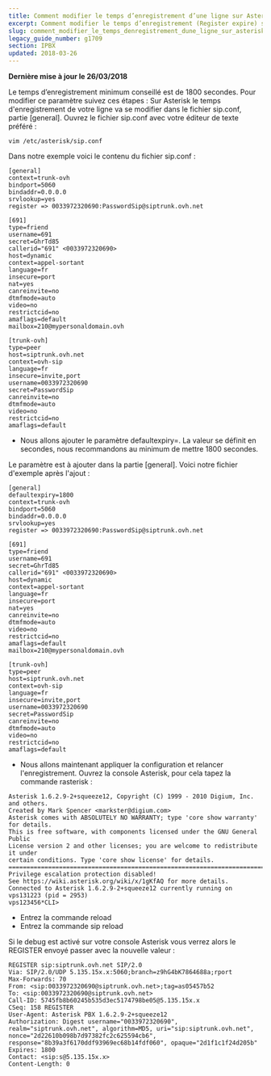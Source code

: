 ```yaml
---
title: Comment modifier le temps d’enregistrement d’une ligne sur Asterisk
excerpt: Comment modifier le temps d’enregistrement (Register expire) sur Asterisk
slug: comment_modifier_le_temps_denregistrement_dune_ligne_sur_asterisk
legacy_guide_number: g1709
section: IPBX
updated: 2018-03-26
---
```


**Dernière mise à jour le 26/03/2018**


Le temps d’enregistrement minimum conseillé est de 1800 secondes. Pour modifier ce paramètre suivez ces étapes :
Sur Asterisk le temps d'enregistrement de votre ligne va se modifier dans le fichier sip.conf, partie [general].
Ouvrez le fichier sip.conf avec votre éditeur de texte préféré :

```
vim /etc/asterisk/sip.conf
```


Dans notre exemple voici le contenu du fichier sip.conf : 


```
[general]
context=trunk-ovh
bindport=5060
bindaddr=0.0.0.0
srvlookup=yes
register => 0033972320690:PasswordSip@siptrunk.ovh.net

[691]
type=friend
username=691
secret=GhrTd85
callerid="691" <0033972320690>
host=dynamic
context=appel-sortant
language=fr
insecure=port
nat=yes
canreinvite=no
dtmfmode=auto
video=no
restrictcid=no
amaflags=default
mailbox=210@mypersonaldomain.ovh

[trunk-ovh]
type=peer
host=siptrunk.ovh.net
context=ovh-sip
language=fr
insecure=invite,port
username=0033972320690
secret=PasswordSip
canreinvite=no
dtmfmode=auto
video=no
restrictcid=no
amaflags=default
```



- Nous allons ajouter le paramètre defaultexpiry=. La valeur se définit en secondes, nous recommandons au minimum de mettre 1800 secondes. 

Le paramètre  est à ajouter dans la partie [general]. Voici notre fichier d'exemple après l'ajout : 


```
[general]
defaultexpiry=1800
context=trunk-ovh
bindport=5060
bindaddr=0.0.0.0
srvlookup=yes
register => 0033972320690:PasswordSip@siptrunk.ovh.net

[691]
type=friend
username=691
secret=GhrTd85
callerid="691" <0033972320690>
host=dynamic
context=appel-sortant
language=fr
insecure=port
nat=yes
canreinvite=no
dtmfmode=auto
video=no
restrictcid=no
amaflags=default
mailbox=210@mypersonaldomain.ovh

[trunk-ovh]
type=peer
host=siptrunk.ovh.net
context=ovh-sip
language=fr
insecure=invite,port
username=0033972320690
secret=PasswordSip
canreinvite=no
dtmfmode=auto
video=no
restrictcid=no
amaflags=default
```



- Nous allons maintenant appliquer la configuration et relancer l'enregistrement. Ouvrez la console Asterisk, pour cela tapez la commande rasterisk :

```
Asterisk 1.6.2.9-2+squeeze12, Copyright (C) 1999 - 2010 Digium, Inc. and others.
Created by Mark Spencer <markster@digium.com>
Asterisk comes with ABSOLUTELY NO WARRANTY; type 'core show warranty' for details.
This is free software, with components licensed under the GNU General Public
License version 2 and other licenses; you are welcome to redistribute it under
certain conditions. Type 'core show license' for details.
=========================================================================
Privilege escalation protection disabled!
See https://wiki.asterisk.org/wiki/x/1gKfAQ for more details.
Connected to Asterisk 1.6.2.9-2+squeeze12 currently running on vps131223 (pid = 2953)
vps123456*CLI>
```


- Entrez la commande reload
- Entrez la commande sip reload


Si le debug est activé sur votre console Asterisk vous verrez alors le REGISTER envoyé passer avec la nouvelle valeur : 


```
REGISTER sip:siptrunk.ovh.net SIP/2.0
Via: SIP/2.0/UDP 5.135.15x.x:5060;branch=z9hG4bK7864688a;rport
Max-Forwards: 70
From: <sip:0033972320690@siptrunk.ovh.net>;tag=as05457b52
To: <sip:0033972320690@siptrunk.ovh.net>
Call-ID: 5745fb8b60245b535d3ec5174798be05@5.135.15x.x
CSeq: 158 REGISTER
User-Agent: Asterisk PBX 1.6.2.9-2+squeeze12
Authorization: Digest username="0033972320690", realm="siptrunk.ovh.net", algorithm=MD5, uri="sip:siptrunk.ovh.net", nonce="2d22610b098b7d97382fc2c625594cb6", response="8b39a3f6170ddf93969ec68b14fdf060", opaque="2d1f1c1f24d205b"
Expires: 1800
Contact: <sip:s@5.135.15x.x>
Content-Length: 0
```



